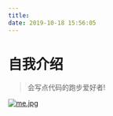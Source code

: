 ```yaml
---
title:
date: 2019-10-18 15:56:05
---
```


# 自我介绍

	
	
> 会写点代码的跑步爱好者!
	
[![me.jpg](https://s1.ax1x.com/2022/11/13/zFwdeS.jpg)](https://imgse.com/i/zFwdeS)


